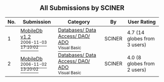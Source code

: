 ﻿<div align="center">

## All Submissions by SCINER

</div>

No.  | Submission | Category | By   | User Rating
---- | ---------- | -------- | ---- | -----------
1 | [MobileDb v1\.2<br /><sup>2006-11-03 17:10:02</sup>](https://github.com/Planet-Source-Code/sciner-mobiledb-v1-2__1-66992) | [Databases/ Data Access/ DAO/ ADO<br /><sup>Visual Basic</sup>](../ByCategory/databases-data-access-dao-ado__1-6.md) | SCINER | 4.7 (14 globes from 3 users)
2 | [MobileDb<br /><sup>2006-11-02 13:20:02</sup>](https://github.com/Planet-Source-Code/sciner-mobiledb__1-66971) | [Databases/ Data Access/ DAO/ ADO<br /><sup>Visual Basic</sup>](../ByCategory/databases-data-access-dao-ado__1-6.md) | SCINER | 4.0 (8 globes from 2 users)
